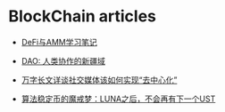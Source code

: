 # BlockChain articles

- [DeFi与AMM学习笔记](https://zhuanlan.zhihu.com/p/358753735)

- [DAO: 人类协作的新疆域](https://mp.weixin.qq.com/s/aaGBfSaIJNHLIR0BRxdWYw)

- [万字长文详谈社交媒体该如何实现“去中心化”](https://www.chaincatcher.com/article/2073266)
- [算法稳定币的魔戒梦：LUNA之后，不会再有下一个UST](https://mp.weixin.qq.com/s/2oXKJOrg4A4m7Ry76ZK1NQ)